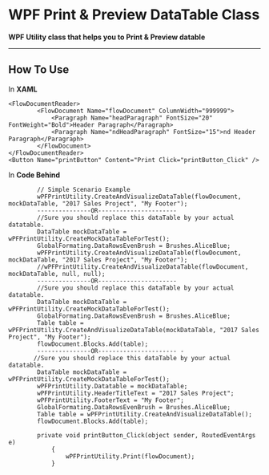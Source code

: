 WPF Print & Preview DataTable Class
===================


**WPF Utility class that helps you to Print & Preview datable**

----------

How To Use
-------------
In   **XAML**

    <FlowDocumentReader>
            <FlowDocument Name="flowDocument" ColumnWidth="999999">
                <Paragraph Name="headParagraph" FontSize="20" FontWeight="Bold">Header Paragraph</Paragraph>
                <Paragraph Name="ndHeadParagraph" FontSize="15">nd Header Paragraph</Paragraph>
            </FlowDocument>
    </FlowDocumentReader>
    <Button Name="printButton" Content="Print Click="printButton_Click" />

In   **Code Behind**
            
            // Simple Scenario Example 
            wPFPrintUtility.CreateAndVisualizeDataTable(flowDocument, mockDataTable, "2017 Sales Project", "My Footer");
            ---------------OR----------------------
            //Sure you should replace this dataTable by your actual datatable.
            DataTable mockDataTable = wPFPrintUtility.CreateMockDataTableForTest();
            GlobalFormating.DataRowsEvenBrush = Brushes.AliceBlue;
            wPFPrintUtility.CreateAndVisualizeDataTable(flowDocument, mockDataTable, "2017 Sales Project", "My Footer");
            //wPFPrintUtility.CreateAndVisualizeDataTable(flowDocument, mockDataTable, null, null); 
            ---------------OR----------------------
            //Sure you should replace this dataTable by your actual datatable.
            DataTable mockDataTable = wPFPrintUtility.CreateMockDataTableForTest();
            GlobalFormating.DataRowsEvenBrush = Brushes.AliceBlue;
            Table table = wPFPrintUtility.CreateAndVisualizeDataTable(mockDataTable, "2017 Sales Project", "My Footer");
            flowDocument.Blocks.Add(table);
            ---------------OR---------------------- -
           //Sure you should replace this dataTable by your actual datatable.
            DataTable mockDataTable = wPFPrintUtility.CreateMockDataTableForTest();
            wPFPrintUtility.Datatable = mockDataTable;
            wPFPrintUtility.HeaderTitleText = "2017 Sales Project";
            wPFPrintUtility.FooterText = "My Footer";
            GlobalFormating.DataRowsEvenBrush = Brushes.AliceBlue;
            Table table = wPFPrintUtility.CreateAndVisualizeDataTable();
            flowDocument.Blocks.Add(table);
            
            private void printButton_Click(object sender, RoutedEventArgs e)
                {
                    wPFPrintUtility.Print(flowDocument);
                }



